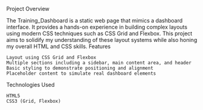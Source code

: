 Project Overview

The Training_Dashboard is a static web page that mimics a dashboard interface. It provides a hands-on experience in building complex layouts using modern CSS techniques such as CSS Grid and Flexbox. This project aims to solidify my understanding of these layout systems while also honing my overall HTML and CSS skills.
Features

    Layout using CSS Grid and Flexbox
    Multiple sections including a sidebar, main content area, and header
    Basic styling to demonstrate positioning and alignment
    Placeholder content to simulate real dashboard elements

Technologies Used

    HTML5
    CSS3 (Grid, Flexbox)

